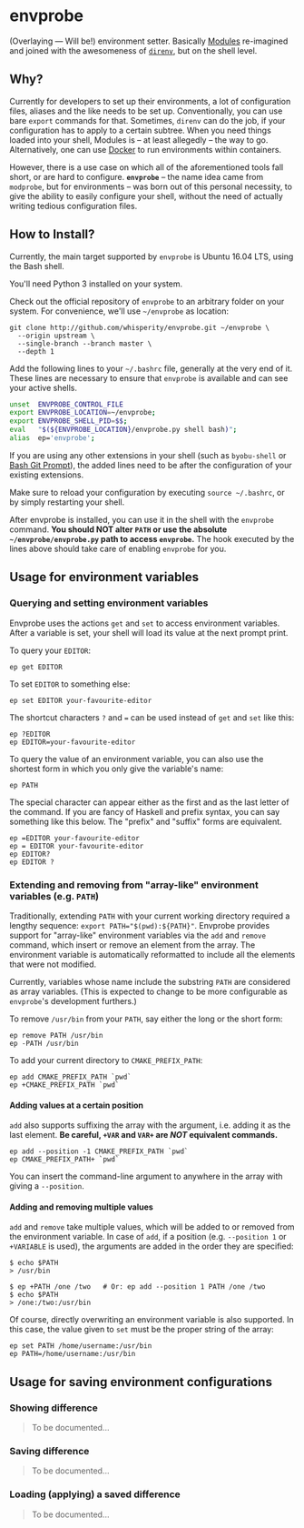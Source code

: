envprobe
========

(Overlaying &mdash; Will be!) environment setter. Basically
[Modules](http://modules.sourceforge.net/) re-imagined and joined with the
awesomeness of [`direnv`](http://direnv.net/), but on the shell level.

Why?
----

Currently for developers to set up their environments, a lot of configuration
files, aliases and the like needs to be set up. Conventionally, you can use
bare `export` commands for that. Sometimes, `direnv` can do the job, if your
configuration has to apply to a certain subtree. When you need things loaded
into your shell, Modules is &ndash; at least allegedly &ndash; the way to go.
Alternatively, one can use [Docker](http://docker.com/) to run environments
within containers.

However, there is a use case on which all of the aforementioned tools fall
short, or are hard to configure. **`envprobe`** &ndash; the name idea came
from `modprobe`, but for environments &ndash; was born out of this personal
necessity, to give the ability to easily configure your shell, without the need
of actually writing tedious configuration files.

How to Install?
---------------

Currently, the main target supported by `envprobe` is Ubuntu 16.04 LTS, using
the Bash shell.

You'll need Python 3 installed on your system.

Check out the official repository of `envprobe` to an arbitrary folder on
your system. For convenience, we'll use `~/envprobe` as location:

    git clone http://github.com/whisperity/envprobe.git ~/envprobe \
      --origin upstream \
      --single-branch --branch master \
      --depth 1

Add the following lines to your `~/.bashrc` file, generally at the very end
of it. These lines are necessary to ensure that `envprobe` is available and
can see your active shells.

```bash
unset  ENVPROBE_CONTROL_FILE
export ENVPROBE_LOCATION=~/envprobe;
export ENVPROBE_SHELL_PID=$$;
eval   "$(${ENVPROBE_LOCATION}/envprobe.py shell bash)";
alias  ep='envprobe';
```

If you are using any other extensions in your shell (such as `byobu-shell` or
[Bash Git Prompt](https://github.com/magicmonty/bash-git-prompt)), the added
lines need to be after the configuration of your existing extensions.

Make sure to reload your configuration by executing `source ~/.bashrc`, or by
simply restarting your shell.

After envprobe is installed, you can use it in the shell with the `envprobe`
command. **You should NOT alter `PATH` or use the absolute
`~/envprobe/envprobe.py` path to access `envprobe`.** The hook executed by
the lines above should take care of enabling `envprobe` for you.

Usage for environment variables
-------------------------------

### Querying and setting environment variables

Envprobe uses the actions `get` and `set` to access environment variables.
After a variable is set, your shell will load its value at the next prompt
print.

To query your `EDITOR`:

    ep get EDITOR

To set `EDITOR` to something else:

    ep set EDITOR your-favourite-editor

The shortcut characters `?` and `=` can be used instead of `get` and `set`
like this:

    ep ?EDITOR
    ep EDITOR=your-favourite-editor

To query the value of an environment variable, you can also use the shortest
form in which you only give the variable's name:

    ep PATH

The special character can appear either as the first and as the last letter
of the command. If you are fancy of Haskell and prefix syntax, you can say
something like this below. The "prefix" and "suffix" forms are equivalent.

    ep =EDITOR your-favourite-editor
    ep = EDITOR your-favourite-editor
    ep EDITOR?
    ep EDITOR ?

### Extending and removing from "array-like" environment variables (e.g. `PATH`)

Traditionally, extending `PATH` with your current working directory required
a lengthy sequence: `export PATH="$(pwd):${PATH}"`. Envprobe provides support
for "array-like" environment variables via the `add` and `remove` command,
which insert or remove an element from the array. The environment variable is
automatically reformatted to include all the elements that were not modified.

Currently, variables whose name include the substring `PATH` are considered
as array variables. (This is expected to change to be more configurable as
`envprobe`'s development furthers.)

To remove `/usr/bin` from your `PATH`, say either the long or the short form:

    ep remove PATH /usr/bin
    ep -PATH /usr/bin

To add your current directory to `CMAKE_PREFIX_PATH`:

    ep add CMAKE_PREFIX_PATH `pwd`
    ep +CMAKE_PREFIX_PATH `pwd`

#### Adding values at a certain position

`add` also supports suffixing the array with the argument, i.e. adding it as
the last element. **Be careful, `+VAR` and `VAR+` are *NOT* equivalent
commands.**

    ep add --position -1 CMAKE_PREFIX_PATH `pwd`
    ep CMAKE_PREFIX_PATH+ `pwd`

You can insert the command-line argument to anywhere in the array with giving
a `--position`.

#### Adding and removing multiple values

`add` and `remove` take multiple values, which will be added to or removed
from the environment variable. In case of `add`, if a position (e.g.
`--position 1` or `+VARIABLE` is used), the arguments are added in the order
they are specified:

    $ echo $PATH
    > /usr/bin

    $ ep +PATH /one /two   # Or: ep add --position 1 PATH /one /two
    $ echo $PATH
    > /one:/two:/usr/bin

Of course, directly overwriting an environment variable is also supported. In
this case, the value given to `set` must be the proper string of the array:

    ep set PATH /home/username:/usr/bin
    ep PATH=/home/username:/usr/bin

Usage for saving environment configurations
-------------------------------------------

### Showing difference

> To be documented...

### Saving difference

> To be documented...

### Loading (applying) a saved difference

> To be documented...